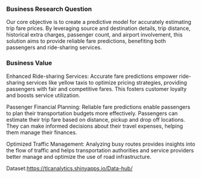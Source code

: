 ### Business Research Question
Our core objective is to create a predictive model for accurately estimating trip fare prices. By leveraging source and destination details, trip distance, historical extra charges, passenger count, and airport involvement, this solution aims to provide reliable fare predictions, benefiting both passengers and ride-sharing services.

### Business Value
Enhanced Ride-sharing Services:
Accurate fare predictions empower ride-sharing services like yellow taxis to optimize pricing strategies, providing passengers with fair and competitive fares. This fosters customer loyalty and boosts service utilization.

Passenger Financial Planning:
Reliable fare predictions enable passengers to plan their transportation budgets more effectively. Passengers can estimate their trip fare based on distance, pickup and drop off locations. They can make informed decisions about their travel expenses, helping them manage their finances.

Optimized Traffic Management:
Analyzing busy routes provides insights into the flow of traffic and helps transportation authorities and service providers better manage and optimize the use of road infrastructure.

Dataset:https://tlcanalytics.shinyapps.io/Data-hub/
